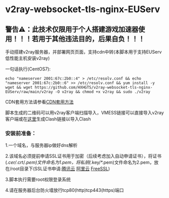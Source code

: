 # v2ray-websocket-tls-nginx-EUServ

## 警告⚠：此技术仅限用于个人搭建游戏加速器使用！！！若用于其他违法目的，后果自负！！！

手动搭建v2ray服务器，并部署网页页面，支持cdn中转(本脚本用于支持EUServ低性能主机安装v2ray)

一句话执行(CentOS7):

`echo "nameserver 2001:67c:2b0::4" > /etc/resolv.conf && echo "nameserver 2001:67c:2b0::6" >> /etc/resolv.conf && yum install -y wget && wget https://github.com/HXHGTS/v2ray-websocket-tls-nginx-EUServ/raw/main/v2ray -O v2ray && chmod +x v2ray && sudo ./v2ray`

CDN套用方法请参看[CDN套用方法](/cdn.md)

脚本生成的二维码可以用v2ray客户端扫描导入，VMESS链接可以直接导入v2ray客户端或在[这里](https://hxhgts.icu/ClashRuleTransfer/)生成Clash链接以导入Clash

### 安装前准备：

1.一个域名，与服务器ip做好dns解析

2.该域名必须提前申请SSL证书用于加密（后续考虑加入自动申请证书），将证书(*.cer/*.crt/*.pem)文件命名为1.pem，将私钥(*.key/*.pem)文件命名为2.pem，放在/root目录下(SSL证书申请:[腾讯云](https://console.cloud.tencent.com/ssl) [阿里云](https://common-buy.aliyun.com/?spm=5176.b5912525.0.0.3c07GExwGExwfv&commodityCode=cas) [FreeSSL](https://freessl.cn/))

3.脚本执行需要root权限登录系统

4.请在服务器后台防火墙放行tcp80(http)tcp443(https)端口
